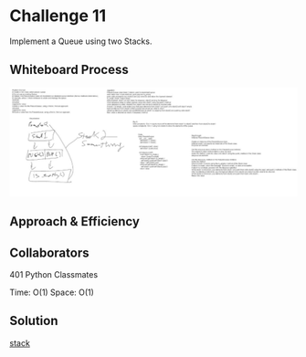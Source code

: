 # Challenge 11

Implement a Queue using two Stacks.

## Whiteboard Process

![Code Challange 11](./Screenshots/cc11.jpg)

## Approach & Efficiency

## Collaborators

401 Python Classmates

Time: O(1)
Space: O(1)

## Solution

[stack](data_structures/stack_queue_pseudo.py)


